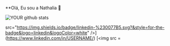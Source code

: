 **Olá, Eu sou a Nathalia 👋


![YOUR github stats](https://github-readme-stats.vercel.app/api?username=nttcerqueira)

src="https://img.shields.io/badge/linkedin-%230077B5.svg?&style=for-the-badge&logo=linkedin&logoColor=white" />](https://www.linkedin.com/in/USERNAME/) [<img src = 

